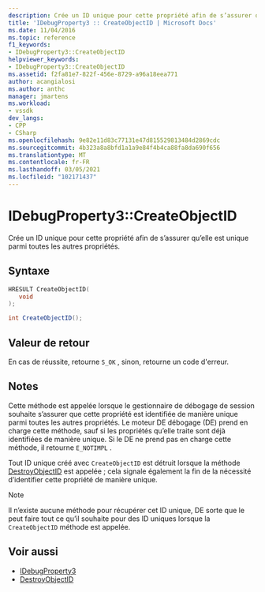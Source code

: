 ```yaml
---
description: Crée un ID unique pour cette propriété afin de s’assurer qu’elle est unique parmi toutes les autres propriétés.
title: 'IDebugProperty3 :: CreateObjectID | Microsoft Docs'
ms.date: 11/04/2016
ms.topic: reference
f1_keywords:
- IDebugProperty3::CreateObjectID
helpviewer_keywords:
- IDebugProperty3::CreateObjectID
ms.assetid: f2fa81e7-822f-456e-8729-a96a18eea771
author: acangialosi
ms.author: anthc
manager: jmartens
ms.workload:
- vssdk
dev_langs:
- CPP
- CSharp
ms.openlocfilehash: 9e82e11d83c77131e47d815529813484d2869cdc
ms.sourcegitcommit: 4b323a8a8bfd1a1a9e84f4b4ca88fa8da690f656
ms.translationtype: MT
ms.contentlocale: fr-FR
ms.lasthandoff: 03/05/2021
ms.locfileid: "102171437"
---
```

# <a name="idebugproperty3createobjectid"></a>IDebugProperty3::CreateObjectID
Crée un ID unique pour cette propriété afin de s’assurer qu’elle est unique parmi toutes les autres propriétés.

## <a name="syntax"></a>Syntaxe

```cpp
HRESULT CreateObjectID(
   void
);
```

```csharp
int CreateObjectID();
```

## <a name="return-value"></a>Valeur de retour
 En cas de réussite, retourne `S_OK` , sinon, retourne un code d'erreur.

## <a name="remarks"></a>Notes
 Cette méthode est appelée lorsque le gestionnaire de débogage de session souhaite s’assurer que cette propriété est identifiée de manière unique parmi toutes les autres propriétés. Le moteur DE débogage (DE) prend en charge cette méthode, sauf si les propriétés qu’elle traite sont déjà identifiées de manière unique. Si le DE ne prend pas en charge cette méthode, il retourne `E_NOTIMPL` .

 Tout ID unique créé avec `CreateObjectID` est détruit lorsque la méthode [DestroyObjectID](../../../extensibility/debugger/reference/idebugproperty3-destroyobjectid.md) est appelée ; cela signale également la fin de la nécessité d’identifier cette propriété de manière unique.

> [!NOTE]
> Il n’existe aucune méthode pour récupérer cet ID unique, DE sorte que le peut faire tout ce qu’il souhaite pour des ID uniques lorsque la `CreateObjectID` méthode est appelée.

## <a name="see-also"></a>Voir aussi
- [IDebugProperty3](../../../extensibility/debugger/reference/idebugproperty3.md)
- [DestroyObjectID](../../../extensibility/debugger/reference/idebugproperty3-destroyobjectid.md)
